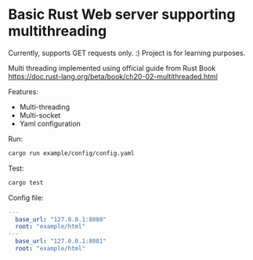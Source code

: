 # Basic Rust Web server supporting multithreading

Currently, supports GET requests only. :)
Project is for learning purposes.

Multi threading implemented using official guide from Rust Book https://doc.rust-lang.org/beta/book/ch20-02-multithreaded.html

Features:

- Multi-threading
- Multi-socket
- Yaml configuration

Run:
```bash
cargo run example/config/config.yaml
```

Test:
```bash
cargo test
```

Config file:
```yaml
---
  base_url: "127.0.0.1:8080"
  root: "example/html"
---
  base_url: "127.0.0.1:8081"
  root: "example/html"
```
